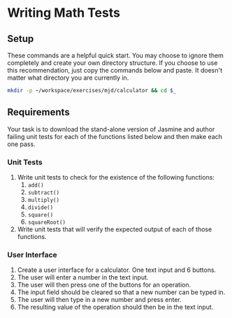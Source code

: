 # Writing Math Tests

## Setup

These commands are a helpful quick start. You may choose to ignore them completely and create your own directory structure. If you choose to use this recommendation, just copy the commands below and paste. It doesn't matter what directory you are currently in.

```bash
mkdir -p ~/workspace/exercises/mjd/calculator && cd $_
```

## Requirements

Your task is to download the stand-alone version of Jasmine and author failing unit tests for each of the functions listed below and then make each one pass.

### Unit Tests

1. Write unit tests to check for the existence of the following functions:
    1. `add()`
    1. `subtract()`
    1. `multiply()`
    1. `divide()`
    1. `square()`
    1. `squareRoot()`
1. Write unit tests that will verify the expected output of each of those functions.

### User Interface

1. Create a user interface for a calculator. One text input and 6 buttons.
1. The user will enter a number in the text input.
1. The user will then press one of the buttons for an operation.
1. The input field should be cleared so that a new number can be typed in.
1. The user will then type in a new number and press enter.
1. The resulting value of the operation should then be in the text input.
